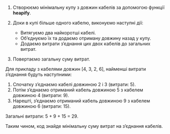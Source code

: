 1.	Створюємо мінімальну купу з довжин кабелів за допомогою функції **heapify**.
2.	Доки в купі більше одного кабелю, виконуємо наступні дії:
    * Витягуємо два найкоротші кабелі.
	* Об’єднуємо їх та додаємо отриману довжину назад у купу.
	* Додаємо витрати з’єднання цих двох кабелів до загальних витрат.
    
3.	Повертаємо загальну суму витрат.

Для прикладу з кабелями довжин [4, 3, 2, 6], найменші витрати з’єднання будуть наступними:

1.	Спочатку з’єднаємо кабелі довжиною 2 і 3 (витрати: 5).
2.	Потім з’єднаємо отриманий кабель довжиною 5 з кабелем довжиною 4 (витрати: 9).
3.	Нарешті, з’єднаємо отриманий кабель довжиною 9 з кабелем довжиною 6 (витрати: 15).

Загальні витрати: 5 + 9 + 15 = 29.

Таким чином, код знайде мінімальну суму витрат на з’єднання кабелів.
